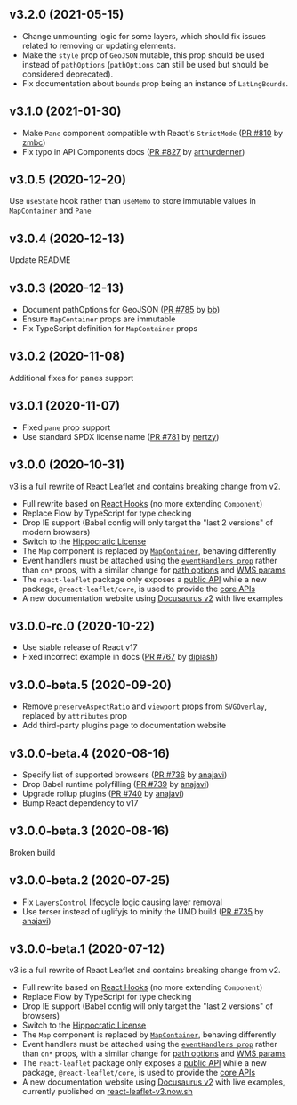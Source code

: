 ## v3.2.0 (2021-05-15)

- Change unmounting logic for some layers, which should fix issues related to removing or updating elements.
- Make the `style` prop of `GeoJSON` mutable, this prop should be used instead of `pathOptions` (`pathOptions` can still be used but should be considered deprecated).
- Fix documentation about `bounds` prop being an instance of `LatLngBounds`.

## v3.1.0 (2021-01-30)

- Make `Pane` component compatible with React's `StrictMode` ([PR #810](https://github.com/PaulLeCam/react-leaflet/pull/810) by [zmbc](https://github.com/zmbc))
- Fix typo in API Components docs ([PR #827](https://github.com/PaulLeCam/react-leaflet/pull/827) by [arthurdenner](https://github.com/arthurdenner))

## v3.0.5 (2020-12-20)

Use `useState` hook rather than `useMemo` to store immutable values in `MapContainer` and `Pane`

## v3.0.4 (2020-12-13)

Update README

## v3.0.3 (2020-12-13)

- Document pathOptions for GeoJSON ([PR #785](https://github.com/PaulLeCam/react-leaflet/pull/785) by [bb](https://github.com/bb))
- Ensure `MapContainer` props are immutable
- Fix TypeScript definition for `MapContainer` props

## v3.0.2 (2020-11-08)

Additional fixes for panes support

## v3.0.1 (2020-11-07)

- Fixed `pane` prop support
- Use standard SPDX license name ([PR #781](https://github.com/PaulLeCam/react-leaflet/pull/781) by [nertzy](https://github.com/nertzy))

## v3.0.0 (2020-10-31)

v3 is a full rewrite of React Leaflet and contains breaking change from v2.

- Full rewrite based on [React Hooks](https://reactjs.org/docs/hooks-intro.html) (no more extending `Component`)
- Replace Flow by TypeScript for type checking
- Drop IE support (Babel config will only target the "last 2 versions" of modern browsers)
- Switch to the [Hippocratic License](https://firstdonoharm.dev/)
- The `Map` component is replaced by [`MapContainer`](https://react-leaflet.js.org/docs/api-map#mapcontainer), behaving differently
- Event handlers must be attached using the [`eventHandlers prop`](https://react-leaflet.js.org/docs/api-components#evented-behavior) rather than `on*` props, with a similar change for [path options](https://react-leaflet.js.org/docs/api-components#path-behavior) and [WMS params](https://react-leaflet.js.org/docs/api-components#wmstilelayer)
- The `react-leaflet` package only exposes a [public API](https://react-leaflet.js.org/docs/api-map) while a new package, `@react-leaflet/core`, is used to provide the [core APIs](https://react-leaflet.js.org/docs/core-introduction)
- A new documentation website using [Docusaurus v2](https://v2.docusaurus.io/) with live examples

## v3.0.0-rc.0 (2020-10-22)

- Use stable release of React v17
- Fixed incorrect example in docs ([PR #767](https://github.com/PaulLeCam/react-leaflet/pull/767) by [dipiash](https://github.com/dipiash))

## v3.0.0-beta.5 (2020-09-20)

- Remove `preserveAspectRatio` and `viewport` props from `SVGOverlay`, replaced by `attributes` prop
- Add third-party plugins page to documentation website

## v3.0.0-beta.4 (2020-08-16)

- Specify list of supported browsers ([PR #736](https://github.com/PaulLeCam/react-leaflet/pull/736) by [anajavi](https://github.com/anajavi))
- Drop Babel runtime polyfilling ([PR #739](https://github.com/PaulLeCam/react-leaflet/pull/739) by [anajavi](https://github.com/anajavi))
- Upgrade rollup plugins ([PR #740](https://github.com/PaulLeCam/react-leaflet/pull/740) by [anajavi](https://github.com/anajavi))
- Bump React dependency to v17

## v3.0.0-beta.3 (2020-08-16)

Broken build

## v3.0.0-beta.2 (2020-07-25)

- Fix `LayersControl` lifecycle logic causing layer removal
- Use terser instead of uglifyjs to minify the UMD build ([PR #735](https://github.com/PaulLeCam/react-leaflet/pull/735) by [anajavi](https://github.com/anajavi))

## v3.0.0-beta.1 (2020-07-12)

v3 is a full rewrite of React Leaflet and contains breaking change from v2.

- Full rewrite based on [React Hooks](https://reactjs.org/docs/hooks-intro.html) (no more extending `Component`)
- Replace Flow by TypeScript for type checking
- Drop IE support (Babel config will only target the "last 2 versions" of browsers)
- Switch to the [Hippocratic License](https://firstdonoharm.dev/)
- The `Map` component is replaced by [`MapContainer`](https://react-leaflet-v3.now.sh/docs/api-map#mapcontainer), behaving differently
- Event handlers must be attached using the [`eventHandlers prop`](https://react-leaflet-v3.now.sh/docs/api-components#evented-behavior) rather than `on*` props, with a similar change for [path options](https://react-leaflet-v3.now.sh/docs/api-components#path-behavior) and [WMS params](https://react-leaflet-v3.now.sh/docs/api-components#wmstilelayer)
- The `react-leaflet` package only exposes a [public API](https://react-leaflet-v3.now.sh/docs/api-map) while a new package, `@react-leaflet/core`, is used to provide the [core APIs](https://react-leaflet-v3.now.sh/docs/core-introduction)
- A new documentation website using [Docusaurus v2](https://v2.docusaurus.io/) with live examples, currently published on [react-leaflet-v3.now.sh](https://react-leaflet-v3.now.sh/)

